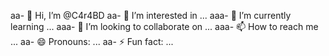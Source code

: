 aa- 👋 Hi, I’m @C4r4BD
aa- 👀 I’m interested in ...
aaa- 🌱 I’m currently learning ...
aaa- 💞️ I’m looking to collaborate on ...
aaa- 📫 How to reach me ...
aa- 😄 Pronouns: ...
aa- ⚡ Fun fact: ...

<!---
C4r4BD/C4r4BD is a ✨ special ✨ repository because its `README.md` (this file) appears on your GitHub profile.
You can click the Preview link to take a look at your changes.
--->
